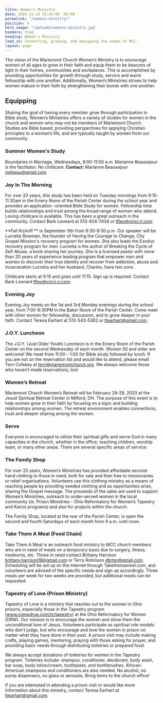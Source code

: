 ```yaml
---
title: Women's Ministry
date: 2016-11-13 15:42:00 -05:00
permalink: "/womens-ministry/"
position: 9
hero_image: "/uploads/womens-ministry.jpg"
hasHero: true
heading: Women's Ministry
lead_in: Connecting, growing, and equipping the women of MCC.
layout: page
---
```


The vision of the Mariemont Church Women’s Ministry is to encourage women of all ages to grow in their faith and equip them to be beacons of light in their homes, communities and workplaces. This is accomplished by providing opportunities for growth through study, service and warm fellowship with one another. Additionally, Women’s Ministries strives to help women mature in their faith by strengthening their bonds with one another.

## Equipping

Sharing the goal of having every member grow through participation in Bible study, Women’s Ministries offers a variety of studies for women in the church and women who may not be members of Mariemont Church. Studies are Bible based, providing perspectives for applying Christian principles to a woman’s life, and are typically taught by women from our community.

### Summer Women's Study

Boundaries in Marriage, Wednesdays, 9:00-11:00 a.m.
Marianne Beausejour is the facilitator. No childcare. 
**Contact:** Marianne Beausejour mebeau@gmail.com

### Joy In The Morning

For over 20 years, this study has been held on Tuesday mornings from 9:15-11:30am in the Emery Room of the Parish Center during the school year and provides an application -oriented Bible Study for women. Fellowship time builds relationships and trust among the broad range of women who attend. Loving childcare is available. This has been a great outreach in the community. Contact Barb Leonard at 513-404-7434 or tfleo@cinci.rr.com

**Fall Kickoff ** is September 9th from 6:30-8:30 p.m. Our speaker will be Lucretia Bowman, the founder of Having the Courage to Change, City Gospel Mission's recovery program for women. She also leads the Exodus recovery program for men. Lucretia is the author of Breaking the Cycle of Self Abuse, a book sharing her journey. She is a licensed pastor with more than 20 years of experience leading program that empower men and women to discover their true identity and recover from addiction, abuse and incarceration Lucretia and her husband, Charles, have two sons.

Childcare starts at 9:15 and goes until 11:15. Sign up is required. Contact Barb Leonard tfleo@cinci.rr.com.

### Evening Joy

Evening Joy meets on the 1st and 3rd Monday evenings during the school year, from 7:00-8:30PM in the Baker Room of the Parish Center. Come meet with other women for fellowship, discussion, and to grow deeper in your faith. Contact Teresa Earhart at 513-543-5362 or ttearhart@gmail.com.

### J.O.Y. Luncheon

The J.O.Y. (Just Older Youth) Luncheon is in the Emery Room of the Parish Center on the second Wednesday of each month. Women 50 and older are welcome! We meet from 11:00 – 1:00 for Bible study followed by lunch. If you are not on the reservation list and would like to attend, please email Terri Cofskey at terri@mariemontchurch.org.  We always welcome those who haven’t made reservations, too!

### Women’s Retreat

Mariemont Church Women’s Retreat will be February 28-29, 2020 at the Jesuit Spiritual Retreat Center in Milford, OH. The purpose of this event is to help women grow in their faith by focusing on a topic and building relationships among women. The retreat environment enables connections, trust and deeper sharing among the women.

### Serve

Everyone is encouraged to utilize their spiritual gifts and serve God in many capacities in the church, whether in the office, teaching children, worship team, or many other areas. There are several specific areas of service:

### The Family Shop

For over 25 years, Women’s Ministries has provided affordable second-hand clothing to those in need; both for sale and then free to missionaries or relief organizations. Volunteers use this clothing ministry as a means of reaching people by providing needed clothing and as opportunities arise, sharing the Gospel message. The proceeds of the sales are used to support Women’s Ministries, outreach to under-served women in the local community (ie. Prison Ministries – Ohio Reformatory for Women’s Tapestry and Kairos programs) and also for projects within the church. 

The Family Shop, located at the rear of the Parish Center, is open the second and fourth Saturdays of each month from 9 a.m. until noon.

### Take Them A Meal (Food Chain)

Take Them A Meal is an outreach food ministry to MCC church members who are in need of meals on a temporary basis due to surgery, illness, newborns, etc. Those in need contact Brittany Harrison brittany.harrison19@gmail.com or Terry Robinson dbrtpr@gmail.com. Scheduling will be set up on the Internet through Takethemameal.com, and volunteers are advised of the specific needs and sign up accordingly. Three meals per week for two weeks are provided, but additional meals can be requested.

### Tapestry of Love (Prison Ministry)

Tapestry of Love is a ministry that reaches out to the women in Ohio prisons, especially those in the Tapestry program (www.compdrug.com/tc/tapestry) at the Ohio Reformatory for Women (ORW). Our mission is to encourage the women and show them the unconditional love of Jesus. Volunteers participate as spiritual role models who don't judge, but who encourage and love the women in prison no matter what they have done in their past. A prison visit may include making crafts, playing games, mentoring, praying with those asking for prayer, and providing basic needs through distributing toiletries or prepared food.

We always accept donations of toiletries for women in the Tapestry program. Toiletries include: shampoo, conditioner, deodorant, body wash, bar soap, body lotion/cream, toothpaste, and toothbrushes. African-American shampoos and conditioners are also needed. No alcohol, no pump dispensers, no glass or aerosols. Bring items to the church office!

If you are interested in attending a prison visit or would like more information about this ministry, contact Teresa Earhart at ttearhart@gmail.com.